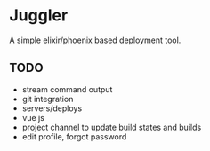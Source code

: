 # Juggler
A simple elixir/phoenix based deployment tool.

## TODO
- stream command output
- git integration
- servers/deploys
- vue js
- project channel to update build states and builds
- edit profile, forgot password
